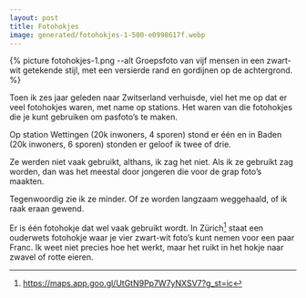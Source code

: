 ```yaml
---
layout: post
title: Fotohokjes
image: generated/fotohokjes-1-500-e0998617f.webp
---
```


{% picture fotohokjes-1.png --alt Groepsfoto van vijf mensen in een zwart-wit getekende stijl, met een versierde rand en gordijnen op de achtergrond. %}

Toen ik zes jaar geleden naar Zwitserland verhuisde, viel het me op dat er veel fotohokjes waren, met name op stations. Het waren van die fotohokjes die je kunt gebruiken om pasfoto’s te maken.

Op station Wettingen (20k inwoners, 4 sporen) stond er één en in Baden (20k inwoners, 6 sporen) stonden er geloof ik twee of drie.

Ze werden niet vaak gebruikt, althans, ik zag het niet. Als ik ze gebruikt zag worden, dan was het meestal door jongeren die voor de grap foto’s maakten.

Tegenwoordig zie ik ze minder. Of ze worden langzaam weggehaald, of ik raak eraan gewend.

Er is één fotohokje dat wel vaak gebruikt wordt. In Zürich[^1] staat een ouderwets fotohokje waar je vier zwart-wit foto’s kunt nemen voor een paar Franc. Ik weet niet precies hoe het werkt, maar het ruikt in het hokje naar zwavel of rotte eieren.

[^1]: <https://maps.app.goo.gl/UtGtN9Pp7W7yNXSV7?g_st=ic>
